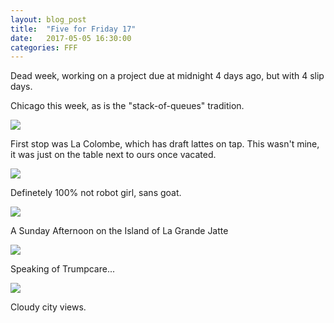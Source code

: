 ```yaml
---
layout: blog_post
title:  "Five for Friday 17"
date:   2017-05-05 16:30:00
categories: FFF
---
```


Dead week, working on a project due at midnight 4 days ago, but with 4 slip days.

Chicago this week, as is the "stack-of-queues" tradition.

![][La Colombe]

First stop was La Colombe, which has draft lattes on tap. This wasn't mine, it was just on the table next to ours once vacated.

![][Girl & The Goat]

Definetely 100% not robot girl, sans goat.

![][A Sunday Afternoon on the Island of La Grande Jatte]

A Sunday Afternoon on the Island of La Grande Jatte

![][Congress]

Speaking of Trumpcare...

![][City]

Cloudy city views.

[La Colombe]: https://raw.githubusercontent.com/echiou/echiou.github.io-images/master/FFF/FFF17/1.jpg
[Girl & The Goat]: https://raw.githubusercontent.com/echiou/echiou.github.io-images/master/FFF/FFF17/2.jpg
[A Sunday Afternoon on the Island of La Grande Jatte]: https://raw.githubusercontent.com/echiou/echiou.github.io-images/master/FFF/FFF17/3.jpg
[Congress]: https://raw.githubusercontent.com/echiou/echiou.github.io-images/master/FFF/FFF17/4.jpg
[City]: https://raw.githubusercontent.com/echiou/echiou.github.io-images/master/FFF/FFF17/5.jpg
